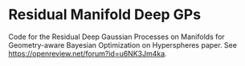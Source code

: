 # Residual Manifold Deep GPs 
Code for the Residual Deep Gaussian Processes on Manifolds for Geometry-aware Bayesian Optimization on Hyperspheres paper. See https://openreview.net/forum?id=u6NK3Jm4ka. 
